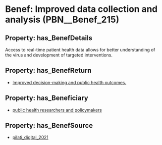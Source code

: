 # Benef: __Improved data collection and analysis__ (PBN__Benef_215)

## Property: has_BenefDetails

Access to real-time patient health data allows for better understanding of the virus and development of targeted interventions.

## Property: has_BenefReturn

* [Improved decision-making and public health outcomes.](../BenefReturn/PBN__BenefReturn_222)

## Property: has_Beneficiary

* [public health researchers and policymakers](../Stakeholder/PBN__Stakeholder_123)

## Property: has_BenefSource

* [pilati_digital_2021](../Article/PBN__Article_47)


